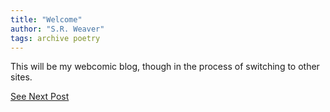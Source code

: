 ```yaml
---
title: "Welcome"
author: "S.R. Weaver"
tags: archive poetry
---
```

This will be my webcomic blog, though in the process of switching to other sites.

[See Next Post]()
